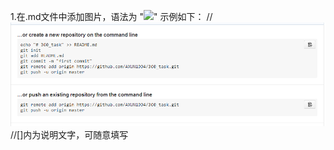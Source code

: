 1.在.md文件中添加图片，语法为 "![](url)"
	示例如下：
//	![images](https://github.com/AXUN1994/github/blob/master/images/example.png)
	//[]内为说明文字，可随意填写
